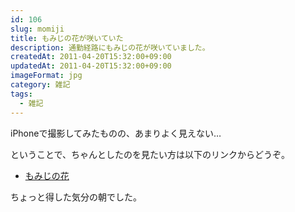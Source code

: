 ```yaml
---
id: 106
slug: momiji
title: もみじの花が咲いていた
description: 通勤経路にもみじの花が咲いていました。
createdAt: 2011-04-20T15:32:00+09:00
updatedAt: 2011-04-20T15:32:00+09:00
imageFormat: jpg
category: 雑記
tags:
  - 雑記
---
```


<app-photo-image article-id="106" img-file-name="momiji.jpg" caption="もみじの花が咲いていた"></app-photo-image>

iPhoneで撮影してみたものの、あまりよく見えない…

ということで、ちゃんとしたのを見たい方は以下のリンクからどうぞ。

* <a href="http://malion.exblog.jp/3569795/" target="_blank" rel="noopener">もみじの花</a>

ちょっと得した気分の朝でした。
